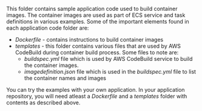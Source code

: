 This folder contains sample application code used to build container images. The container images are used as part of ECS service and task definitions in various examples. Some of the important elements found in each application code folder are:
* *Dockerfile* - contains instructions to build container images
* *templates* - this folder contains various files that are used by AWS CodeBuild during container build process. Some files to note are:
  * *buildspec.yml* file which is used by AWS CodeBuild service to build the container images.
  * *imagedefinition.json* file which is used in the *buildspec.yml* file to list the container names and images

You can try the examples with your own application. In your application repository, you will need atleast a *Dockerfile* and a *templates* folder with contents as described above.
 